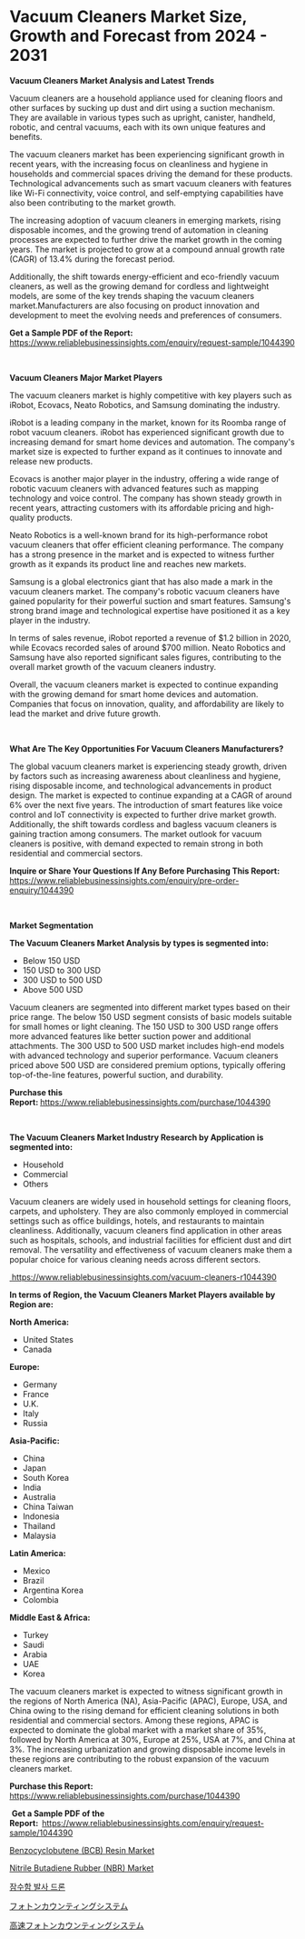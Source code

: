 <p><h1>Vacuum Cleaners Market Size, Growth and Forecast from 2024 - 2031</h1></p><p><strong>Vacuum Cleaners Market Analysis and Latest Trends</strong></p>
<p><p>Vacuum cleaners are a household appliance used for cleaning floors and other surfaces by sucking up dust and dirt using a suction mechanism. They are available in various types such as upright, canister, handheld, robotic, and central vacuums, each with its own unique features and benefits.</p><p>The vacuum cleaners market has been experiencing significant growth in recent years, with the increasing focus on cleanliness and hygiene in households and commercial spaces driving the demand for these products. Technological advancements such as smart vacuum cleaners with features like Wi-Fi connectivity, voice control, and self-emptying capabilities have also been contributing to the market growth.</p><p>The increasing adoption of vacuum cleaners in emerging markets, rising disposable incomes, and the growing trend of automation in cleaning processes are expected to further drive the market growth in the coming years. The market is projected to grow at a compound annual growth rate (CAGR) of 13.4% during the forecast period.</p><p>Additionally, the shift towards energy-efficient and eco-friendly vacuum cleaners, as well as the growing demand for cordless and lightweight models, are some of the key trends shaping the vacuum cleaners market.Manufacturers are also focusing on product innovation and development to meet the evolving needs and preferences of consumers.</p></p>
<p><strong>Get a Sample PDF of the Report:&nbsp;</strong> <a href="https://www.reliablebusinessinsights.com/enquiry/request-sample/1044390">https://www.reliablebusinessinsights.com/enquiry/request-sample/1044390</a></p>
<p>&nbsp;</p>
<p><strong>Vacuum Cleaners Major Market Players</strong></p>
<p><p>The vacuum cleaners market is highly competitive with key players such as iRobot, Ecovacs, Neato Robotics, and Samsung dominating the industry. </p><p>iRobot is a leading company in the market, known for its Roomba range of robot vacuum cleaners. iRobot has experienced significant growth due to increasing demand for smart home devices and automation. The company's market size is expected to further expand as it continues to innovate and release new products.</p><p>Ecovacs is another major player in the industry, offering a wide range of robotic vacuum cleaners with advanced features such as mapping technology and voice control. The company has shown steady growth in recent years, attracting customers with its affordable pricing and high-quality products.</p><p>Neato Robotics is a well-known brand for its high-performance robot vacuum cleaners that offer efficient cleaning performance. The company has a strong presence in the market and is expected to witness further growth as it expands its product line and reaches new markets.</p><p>Samsung is a global electronics giant that has also made a mark in the vacuum cleaners market. The company's robotic vacuum cleaners have gained popularity for their powerful suction and smart features. Samsung's strong brand image and technological expertise have positioned it as a key player in the industry.</p><p>In terms of sales revenue, iRobot reported a revenue of $1.2 billion in 2020, while Ecovacs recorded sales of around $700 million. Neato Robotics and Samsung have also reported significant sales figures, contributing to the overall market growth of the vacuum cleaners industry. </p><p>Overall, the vacuum cleaners market is expected to continue expanding with the growing demand for smart home devices and automation. Companies that focus on innovation, quality, and affordability are likely to lead the market and drive future growth.</p></p>
<p>&nbsp;</p>
<p><strong>What Are The Key Opportunities For Vacuum Cleaners Manufacturers?</strong></p>
<p><p>The global vacuum cleaners market is experiencing steady growth, driven by factors such as increasing awareness about cleanliness and hygiene, rising disposable income, and technological advancements in product design. The market is expected to continue expanding at a CAGR of around 6% over the next five years. The introduction of smart features like voice control and IoT connectivity is expected to further drive market growth. Additionally, the shift towards cordless and bagless vacuum cleaners is gaining traction among consumers. The market outlook for vacuum cleaners is positive, with demand expected to remain strong in both residential and commercial sectors.</p></p>
<p><strong>Inquire or Share Your Questions If Any Before Purchasing This Report:</strong> <a href="https://www.reliablebusinessinsights.com/enquiry/pre-order-enquiry/1044390">https://www.reliablebusinessinsights.com/enquiry/pre-order-enquiry/1044390</a></p>
<p>&nbsp;</p>
<p><strong>Market Segmentation</strong></p>
<p><strong>The Vacuum Cleaners Market Analysis by types is segmented into:</strong></p>
<p><ul><li>Below 150 USD</li><li>150 USD to 300 USD</li><li>300 USD to 500 USD</li><li>Above 500 USD</li></ul></p>
<p><p>Vacuum cleaners are segmented into different market types based on their price range. The below 150 USD segment consists of basic models suitable for small homes or light cleaning. The 150 USD to 300 USD range offers more advanced features like better suction power and additional attachments. The 300 USD to 500 USD market includes high-end models with advanced technology and superior performance. Vacuum cleaners priced above 500 USD are considered premium options, typically offering top-of-the-line features, powerful suction, and durability.</p></p>
<p><strong>Purchase this Report:&nbsp;</strong><a href="https://www.reliablebusinessinsights.com/purchase/1044390">https://www.reliablebusinessinsights.com/purchase/1044390</a></p>
<p>&nbsp;</p>
<p><strong>The Vacuum Cleaners Market Industry Research by Application is segmented into:</strong></p>
<p><ul><li>Household</li><li>Commercial</li><li>Others</li></ul></p>
<p><p>Vacuum cleaners are widely used in household settings for cleaning floors, carpets, and upholstery. They are also commonly employed in commercial settings such as office buildings, hotels, and restaurants to maintain cleanliness. Additionally, vacuum cleaners find application in other areas such as hospitals, schools, and industrial facilities for efficient dust and dirt removal. The versatility and effectiveness of vacuum cleaners make them a popular choice for various cleaning needs across different sectors.</p></p>
<p><a href="https://www.reliablebusinessinsights.com/vacuum-cleaners-r1044390">&nbsp;https://www.reliablebusinessinsights.com/vacuum-cleaners-r1044390</a></p>
<p><strong>In terms of Region, the Vacuum Cleaners Market Players available by Region are:</strong></p>
<p>
    <p> <strong> North America: </strong>
        <ul>
            <li>United States</li>
            <li>Canada</li>
        </ul>
        </p> 
    <p> <strong> Europe: </strong>
        <ul>
            <li>Germany</li>
            <li>France</li>
            <li>U.K.</li>
            <li>Italy</li>
            <li>Russia</li>
        </ul>
        </p> 
    <p> <strong> Asia-Pacific: </strong>
        <ul>
            <li>China</li>
            <li>Japan</li>
            <li>South Korea</li>
            <li>India</li>
            <li>Australia</li>
            <li>China Taiwan</li>
            <li>Indonesia</li>
            <li>Thailand</li>
            <li>Malaysia</li>
        </ul>
        </p> 
    <p> <strong> Latin America: </strong>
        <ul>
            <li>Mexico</li>
            <li>Brazil</li>
            <li>Argentina Korea</li>
            <li>Colombia</li>
        </ul>
        </p> 
    <p> <strong> Middle East & Africa: </strong>
        <ul>
            <li>Turkey</li>
            <li>Saudi</li>
            <li>Arabia</li>
            <li>UAE</li>
            <li>Korea</li>
        </ul>
    </p>
    </p>
<p><p>The vacuum cleaners market is expected to witness significant growth in the regions of North America (NA), Asia-Pacific (APAC), Europe, USA, and China owing to the rising demand for efficient cleaning solutions in both residential and commercial sectors. Among these regions, APAC is expected to dominate the global market with a market share of 35%, followed by North America at 30%, Europe at 25%, USA at 7%, and China at 3%. The increasing urbanization and growing disposable income levels in these regions are contributing to the robust expansion of the vacuum cleaners market.</p></p>
<p><strong>Purchase this Report: </strong><a href="https://www.reliablebusinessinsights.com/purchase/1044390">https://www.reliablebusinessinsights.com/purchase/1044390</a></p>
<p>&nbsp;<strong>Get a Sample PDF of the Report:&nbsp;&nbsp;</strong><a href="https://www.reliablebusinessinsights.com/enquiry/request-sample/1044390">https://www.reliablebusinessinsights.com/enquiry/request-sample/1044390</a></p>
<p><strong></strong></p>
<p><p><a href="https://github.com/DeonteStanton2023/Market-Research-Report-List-1/blob/main/benzocyclobutene-bcb-resin-market.md">Benzocyclobutene (BCB) Resin Market</a></p><p><a href="https://github.com/Glendatilghmankmgz0rbhwpy/Market-Research-Report-List-3/blob/main/nitrile-butadiene-rubber-nbr-market.md">Nitrile Butadiene Rubber (NBR) Market</a></p><p><a href="https://github.com/joannescott9078/Market-Research-Report-List-1/blob/main/5473208147821.md">잠수함 발사 드론</a></p><p><a href="https://github.com/AriMuller2009/Market-Research-Report-List-2/blob/main/6608094139910.md">フォトンカウンティングシステム</a></p><p><a href="https://github.com/dathomson6534/Market-Research-Report-List-1/blob/main/6580278139911.md">高速フォトンカウンティングシステム</a></p></p>